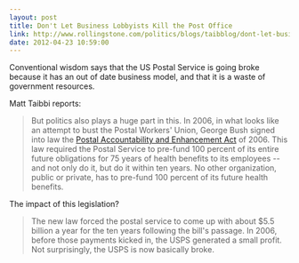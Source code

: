 ```yaml
---
layout: post
title: Don't Let Business Lobbyists Kill the Post Office
link: http://www.rollingstone.com/politics/blogs/taibblog/dont-let-business-lobbyists-kill-the-post-office-20120423
date: 2012-04-23 10:59:00
---
```


Conventional wisdom says that the US Postal Service is going broke
because it has an out of date business model, and that it is a waste of
government resources.

Matt Taibbi reports:
> But politics also plays a huge part in this. In 2006, in what looks
> like an attempt to bust the Postal Workers' Union, George Bush signed
> into law the [Postal Accountability and Enhancement Act][1] of 2006. This
> law required the Postal Service to pre-fund 100 percent of its entire
> future obligations for 75 years of health benefits to its employees --
> and not only do it, but do it within ten years. No other organization,
> public or private, has to pre-fund 100 percent of its future health
> benefits.

The impact of this legislation?

> The new law forced the postal service to come up with about $5.5
> billion a year for the ten years following the bill's passage. In
> 2006, before those payments kicked in, the USPS generated a small
> profit. Not surprisingly, the USPS is now basically broke.

[1]: http://www.govtrack.us/congress/bills/109/hr6407
